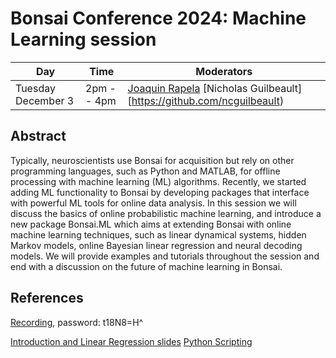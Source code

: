 # Bonsai Conference 2024: Machine Learning session

| Day | Time | Moderators |
| --- | ---- | ---------- |
| Tuesday December 3 | 2pm -- 4pm | [Joaquin Rapela](https://www.gatsby.ucl.ac.uk/~rapela/) [Nicholas Guilbeault][https://github.com/ncguilbeault) |

## Abstract

Typically, neuroscientists use Bonsai for acquisition but rely on other
programming languages, such as Python and MATLAB, for offline processing with
machine learning (ML) algorithms. Recently, we started adding ML functionality
to Bonsai by developing packages that interface with powerful ML tools for
online data analysis. In this session we will discuss the basics of online
probabilistic machine learning, and introduce a new package Bonsai.ML which
aims at extending Bonsai with online machine learning techniques, such as
linear dynamical systems, hidden Markov models, online Bayesian linear
regression and neural decoding models. We will provide examples and tutorials
throughout the session and end with a discussion on the future of machine
learning in Bonsai.

## References

[Recording](https://ucl.zoom.us/rec/share/MWxQHOg_hFngvaNb_gt0kbyHWxT_wAaU1LZWToTsvLlnwksHu2Vq_CsAPSBxYQEA.JTzLG_cHFyyvg9Dw), password: t18N8=H^

[Introduction and Linear Regression slides](https://neurogears.sharepoint.com/:b:/r/sites/BonsaiFoundation/Shared%20Documents/Conference%202024/Slides/bonsaiML.pdf?csf=1&web=1&e=r7Y1uq)
[Python Scripting](https://neurogears.sharepoint.com/:b:/r/sites/BonsaiFoundation/Shared%20Documents/Conference%202024/Slides/Bonsai%20-%20Python%20Scripting%20Slides.pdf?csf=1&web=1&e=HdMUOb)
